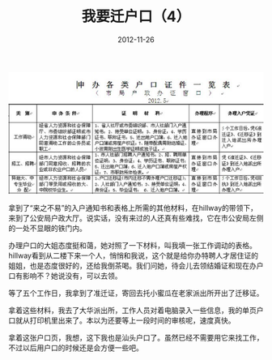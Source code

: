 ﻿---
title: "我要迁户口（4）"
date: 2012-11-26
categories: 
  - "essay"
tags: 
  - "户口"
  - "汕头"
---

![户口](/images/8297292542_cbf2d53e01_z.jpg)

拿到了“来之不易”的入户通知书和表格上所需的其他材料，在hillway的带领下，来到了公安局户政大厅。说实话，没有来过的人还真有些难找，它在市公安局左侧的一处不显眼的铁门内。

办理户口的大姐态度挺和蔼，她对照了一下材料，叫我填一张工作调动的表格。hillway看到从二楼下来一个人，悄悄和我说，这个就是给你办特聘人才居住证的姐姐，也是态度很好的，还给我倒茶喝。我们问她，待会儿去领结婚证和现在办户口有影响不？她说没有，可以去领。

等了五个工作日，我拿到了准迁证，寄回去托小蜜瓜在老家派出所开出了迁移证。

拿着这些材料，我去了大华派出所，工作人员对着电脑录入一些信息，我的单页户口就从打印机里出来了。本以为还要等上一段时间的审核呢，速度真快。

拿着这张户口页，我想，这下我也是汕头户口了。虽然已经不需要用它来找工作，不过以后用户口的时候还是会方便一些吧。
